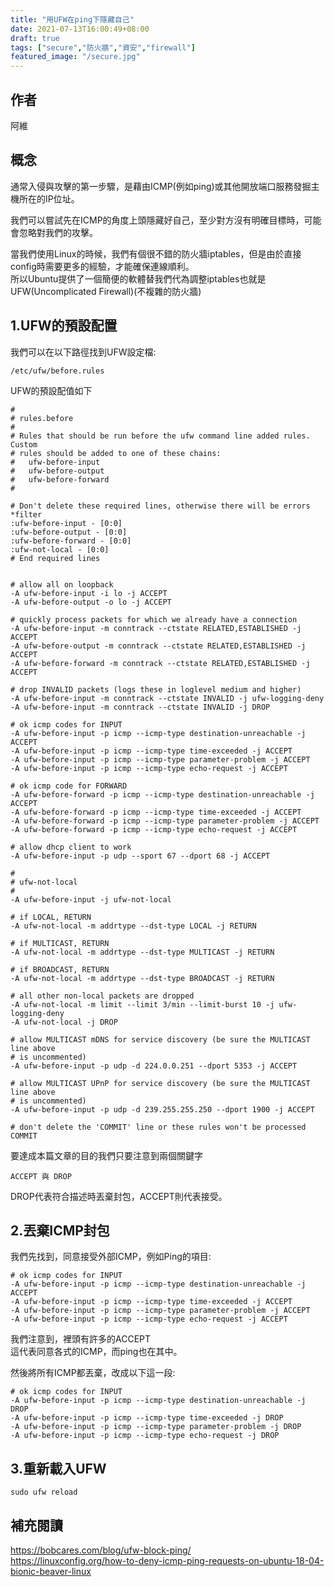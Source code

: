 ```yaml
---
title: "用UFW在ping下隱藏自己"
date: 2021-07-13T16:00:49+08:00
draft: true
tags: ["secure","防火牆","資安","firewall"]
featured_image: "/secure.jpg"
---
```


## 作者

阿維

## 概念

通常入侵與攻擊的第一步驟，是藉由ICMP(例如ping)或其他開放端口服務發掘主機所在的IP位址。  

我們可以嘗試先在ICMP的角度上頭隱藏好自己，至少對方沒有明確目標時，可能會忽略對我們的攻擊。  

當我們使用Linux的時候，我們有個很不錯的防火牆iptables，但是由於直接config時需要更多的經驗，才能確保連線順利。  
所以Ubuntu提供了一個簡便的軟體替我們代為調整iptables也就是UFW(Uncomplicated Firewall)(不複雜的防火牆)  

## 1.UFW的預設配置

我們可以在以下路徑找到UFW設定檔:
```
/etc/ufw/before.rules
```

UFW的預設配值如下
```
#
# rules.before
#
# Rules that should be run before the ufw command line added rules. Custom
# rules should be added to one of these chains:
#   ufw-before-input
#   ufw-before-output
#   ufw-before-forward
#

# Don't delete these required lines, otherwise there will be errors
*filter
:ufw-before-input - [0:0]
:ufw-before-output - [0:0]
:ufw-before-forward - [0:0]
:ufw-not-local - [0:0]
# End required lines


# allow all on loopback
-A ufw-before-input -i lo -j ACCEPT
-A ufw-before-output -o lo -j ACCEPT

# quickly process packets for which we already have a connection
-A ufw-before-input -m conntrack --ctstate RELATED,ESTABLISHED -j ACCEPT
-A ufw-before-output -m conntrack --ctstate RELATED,ESTABLISHED -j ACCEPT
-A ufw-before-forward -m conntrack --ctstate RELATED,ESTABLISHED -j ACCEPT

# drop INVALID packets (logs these in loglevel medium and higher)
-A ufw-before-input -m conntrack --ctstate INVALID -j ufw-logging-deny
-A ufw-before-input -m conntrack --ctstate INVALID -j DROP

# ok icmp codes for INPUT
-A ufw-before-input -p icmp --icmp-type destination-unreachable -j ACCEPT
-A ufw-before-input -p icmp --icmp-type time-exceeded -j ACCEPT
-A ufw-before-input -p icmp --icmp-type parameter-problem -j ACCEPT
-A ufw-before-input -p icmp --icmp-type echo-request -j ACCEPT

# ok icmp code for FORWARD
-A ufw-before-forward -p icmp --icmp-type destination-unreachable -j ACCEPT
-A ufw-before-forward -p icmp --icmp-type time-exceeded -j ACCEPT
-A ufw-before-forward -p icmp --icmp-type parameter-problem -j ACCEPT
-A ufw-before-forward -p icmp --icmp-type echo-request -j ACCEPT

# allow dhcp client to work
-A ufw-before-input -p udp --sport 67 --dport 68 -j ACCEPT

#
# ufw-not-local
#
-A ufw-before-input -j ufw-not-local

# if LOCAL, RETURN
-A ufw-not-local -m addrtype --dst-type LOCAL -j RETURN

# if MULTICAST, RETURN
-A ufw-not-local -m addrtype --dst-type MULTICAST -j RETURN

# if BROADCAST, RETURN
-A ufw-not-local -m addrtype --dst-type BROADCAST -j RETURN

# all other non-local packets are dropped
-A ufw-not-local -m limit --limit 3/min --limit-burst 10 -j ufw-logging-deny
-A ufw-not-local -j DROP

# allow MULTICAST mDNS for service discovery (be sure the MULTICAST line above
# is uncommented)
-A ufw-before-input -p udp -d 224.0.0.251 --dport 5353 -j ACCEPT

# allow MULTICAST UPnP for service discovery (be sure the MULTICAST line above
# is uncommented)
-A ufw-before-input -p udp -d 239.255.255.250 --dport 1900 -j ACCEPT

# don't delete the 'COMMIT' line or these rules won't be processed
COMMIT
```

要達成本篇文章的目的我們只要注意到兩個關鍵字
```
ACCEPT 與 DROP
```
DROP代表符合描述時丟棄封包，ACCEPT則代表接受。  


## 2.丟棄ICMP封包

我們先找到，同意接受外部ICMP，例如Ping的項目:  
```
# ok icmp codes for INPUT
-A ufw-before-input -p icmp --icmp-type destination-unreachable -j ACCEPT
-A ufw-before-input -p icmp --icmp-type time-exceeded -j ACCEPT
-A ufw-before-input -p icmp --icmp-type parameter-problem -j ACCEPT
-A ufw-before-input -p icmp --icmp-type echo-request -j ACCEPT
```
我們注意到，裡頭有許多的ACCEPT  
這代表同意各式的ICMP，而ping也在其中。  

然後將所有ICMP都丟棄，改成以下這一段:  
```
# ok icmp codes for INPUT
-A ufw-before-input -p icmp --icmp-type destination-unreachable -j DROP
-A ufw-before-input -p icmp --icmp-type time-exceeded -j DROP
-A ufw-before-input -p icmp --icmp-type parameter-problem -j DROP
-A ufw-before-input -p icmp --icmp-type echo-request -j DROP
```

## 3.重新載入UFW
```
sudo ufw reload
```

## 補充閱讀

https://bobcares.com/blog/ufw-block-ping/  
https://linuxconfig.org/how-to-deny-icmp-ping-requests-on-ubuntu-18-04-bionic-beaver-linux  
